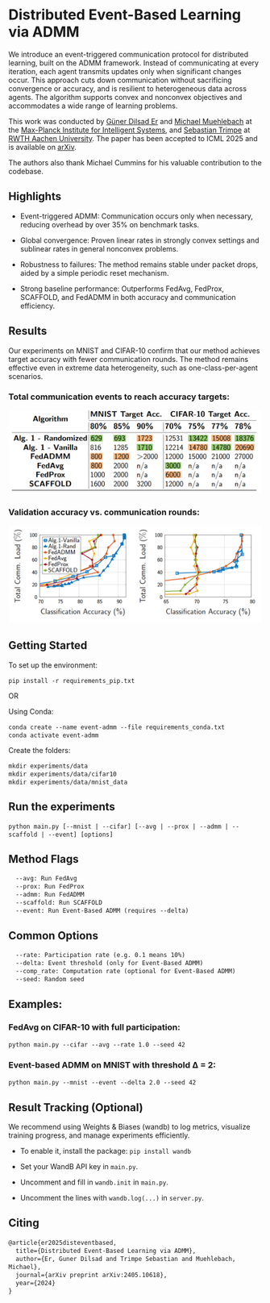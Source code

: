 # Distributed Event-Based Learning via ADMM
We introduce an event-triggered communication protocol for distributed learning, built on the ADMM framework. Instead of communicating at every iteration, each agent transmits updates only when significant changes occur. This approach cuts down communication without sacrificing convergence or accuracy, and is resilient to heterogeneous data across agents. The algorithm supports convex and nonconvex objectives and accommodates a wide range of learning problems.

This work was conducted by [Güner Dilsad Er](https://guner-dilsad-er.github.io/) and  [Michael Muehlebach](https://sites.google.com/view/mmuehlebach/) at the [Max-Planck Institute for Intelligent Systems](https://is.mpg.de/lds/), and [Sebastian Trimpe](https://www.dsme.rwth-aachen.de/cms/dsme/das-institut/team/~jlolt/prof-sebastian-trimpe/?allou=1) at [RWTH Aachen University](https://www.dsme.rwth-aachen.de/cms/~ibtrg/DSME/). The paper has been accepted to ICML 2025 and is available on [arXiv](https://arxiv.org/abs/2405.10618).

The authors also thank Michael Cummins for his valuable contribution to the codebase.

## Highlights

  - Event-triggered ADMM: Communication occurs only when necessary, reducing overhead by over 35% on benchmark tasks.

  - Global convergence: Proven linear rates in strongly convex settings and sublinear rates in general nonconvex problems.

  - Robustness to failures: The method remains stable under packet drops, aided by a simple periodic reset mechanism.

  - Strong baseline performance: Outperforms FedAvg, FedProx, SCAFFOLD, and FedADMM in both accuracy and communication efficiency.

## Results
Our experiments on MNIST and CIFAR-10 confirm that our method achieves target accuracy with fewer communication rounds. The method remains effective even in extreme data heterogeneity, such as one-class-per-agent scenarios.

### Total communication events to reach accuracy targets:
![Table Results](assets/table.png)

### Validation accuracy vs. communication rounds:
![Graph Results](assets/mnist_cifar.png)

## Getting Started

To set up the environment:
```
pip install -r requirements_pip.txt
```
OR

Using Conda:
```
conda create --name event-admm --file requirements_conda.txt
conda activate event-admm
```
Create the folders:
```
mkdir experiments/data
mkdir experiments/data/cifar10
mkdir experiments/data/mnist_data
```

## Run the experiments
```
python main.py [--mnist | --cifar] [--avg | --prox | --admm | --scaffold | --event] [options]
```
## Method Flags
```
  --avg: Run FedAvg
  --prox: Run FedProx
  --admm: Run FedADMM
  --scaffold: Run SCAFFOLD
  --event: Run Event-Based ADMM (requires --delta)
```

## Common Options
```
  --rate: Participation rate (e.g. 0.1 means 10%)
  --delta: Event threshold (only for Event-Based ADMM)
  --comp_rate: Computation rate (optional for Event-Based ADMM)
  --seed: Random seed
```

## Examples:

### FedAvg on CIFAR-10 with full participation:

```
python main.py --cifar --avg --rate 1.0 --seed 42
```

### Event-based ADMM on MNIST with threshold Δ = 2:

```
python main.py --mnist --event --delta 2.0 --seed 42
```

## Result Tracking (Optional)

We recommend using Weights & Biases (wandb) to log metrics, visualize training progress, and manage experiments efficiently.

  -  To enable it, install the package:
    ```
    pip install wandb
    ```
  -  Set your WandB API key in ```main.py```.

  -  Uncomment and fill in ```wandb.init``` in ```main.py```.

  -  Uncomment the lines with ```wandb.log(...)``` in ```server.py```.

## Citing

```
@article{er2025disteventbased,
  title={Distributed Event-Based Learning via ADMM},
  author={Er, Guner Dilsad and Trimpe Sebastian and Muehlebach, Michael},
  journal={arXiv preprint arXiv:2405.10618},
  year={2024}
}
```




